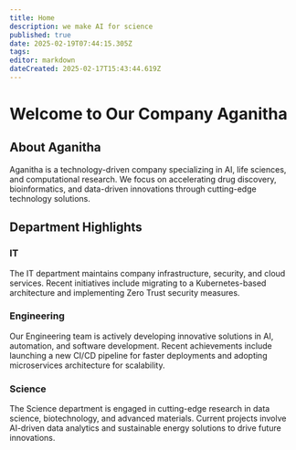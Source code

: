 ```yaml
---
title: Home
description: we make AI for science
published: true
date: 2025-02-19T07:44:15.305Z
tags: 
editor: markdown
dateCreated: 2025-02-17T15:43:44.619Z
---
```


<div class="container mx-auto px-4">
  <h1 class="text-4xl font-bold mb-6">Welcome to Our Company Aganitha</h1>

  <section class="mb-8">
    <h2 class="text-2xl font-semibold mb-4">About Aganitha</h2>
    <p>Aganitha is a technology-driven company specializing in AI, life sciences, and computational research. 
       We focus on accelerating drug discovery, bioinformatics, and data-driven innovations through 
       cutting-edge technology solutions.</p>
  </section>

  <section class="mt-8">
    <h2 class="text-2xl font-semibold mb-4">Department Highlights</h2>
    <div class="grid grid-cols-1 md:grid-cols-3 gap-4">
      <div class="border p-4 rounded">
        <h3 class="text-xl font-medium mb-2">IT</h3>
        <p>The IT department maintains company infrastructure, security, and cloud services. 
           Recent initiatives include migrating to a Kubernetes-based architecture and implementing 
           Zero Trust security measures.</p>
      </div>
      <div class="border p-4 rounded">
        <h3 class="text-xl font-medium mb-2">Engineering</h3>
        <p>Our Engineering team is actively developing innovative solutions in AI, automation, and software development. 
           Recent achievements include launching a new CI/CD pipeline for faster deployments and 
           adopting microservices architecture for scalability.</p>
      </div>
      <div class="border p-4 rounded">
        <h3 class="text-xl font-medium mb-2">Science</h3>
        <p>The Science department is engaged in cutting-edge research in data science, biotechnology, 
           and advanced materials. Current projects involve AI-driven data analytics and sustainable 
           energy solutions to drive future innovations.</p>
      </div>
    </div>
  </section>
</div>
